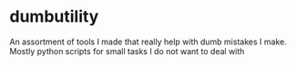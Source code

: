 dumbutility
===========

An assortment of tools I made that really help with dumb mistakes I make.
Mostly python scripts for small tasks I do not want to deal with
